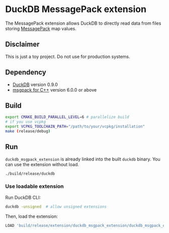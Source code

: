 # DuckDB MessagePack extension

The MessagePack extension allows DuckDB to directly read data from files storing [MessagePack](https://msgpack.org/) map values.

## Disclaimer
This is just a toy project. Do not use for production systems.

## Dependency
- [DuckDB](https://github.com/duckdb/duckdb) version 0.9.0
- [msgpack for C++](https://github.com/msgpack/msgpack-c/tree/cpp_master) version 6.0.0 or above

## Build
```sh
export CMAKE_BUILD_PARALLEL_LEVEL=6 # parallelize build
# if you use vcpkg
export VCPKG_TOOLCHAIN_PATH="/path/to/your/vcpkg/installation"
make (release/debug)
```

## Run
`duckdb_msgpack_extension` is already linked into the built `duckdb` binary.
You can use the extension without load.

```sh
./build/release/duckdb
```

### Use loadable extension
Run DuckDB CLI:
```sh
duckdb -unsigned  # allow unsigned extensions
```

Then, load the extension:
```sql
LOAD 'build/release/extension/duckdb_msgpack_extension/duckdb_msgpack_ext.duckdb_extension';
```
